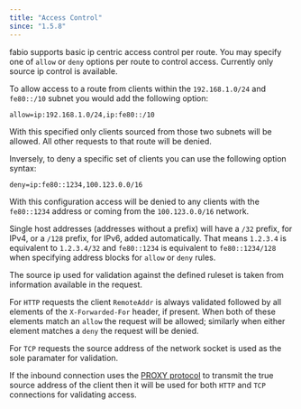 ```yaml
---
title: "Access Control"
since: "1.5.8"
---
```


fabio supports basic ip centric access control per route.  You may
specify one of `allow` or `deny` options per route to control access.
Currently only source ip control is available.

<!--more-->

To allow access to a route from clients within the `192.168.1.0/24`
and `fe80::/10` subnet you would add the following option:

```
allow=ip:192.168.1.0/24,ip:fe80::/10
```

With this specified only clients sourced from those two subnets will
be allowed.  All other requests to that route will be denied.


Inversely, to deny a specific set of clients you can use the
following option syntax:

```
deny=ip:fe80::1234,100.123.0.0/16
```

With this configuration access will be denied to any clients with
the `fe80::1234` address or coming from the `100.123.0.0/16` network.

Single host addresses (addresses without a prefix) will have a
`/32` prefix, for IPv4, or a `/128` prefix, for IPv6, added automatically.
That means `1.2.3.4` is equivalent to `1.2.3.4/32` and `fe80::1234`
is equivalent to `fe80::1234/128` when specifying
address blocks for `allow` or `deny` rules.

The source ip used for validation against the defined ruleset is
taken from information available in the request.

For `HTTP` requests the client `RemoteAddr` is always validated
followed by all elements of the `X-Forwarded-For` header, if
present.  When both of these elements match an `allow` the request
will be allowed; similarly when either element matches a `deny` the
request will be denied.

For `TCP` requests the source address of the network socket
is used as the sole paramater for validation.

If the inbound connection uses the [PROXY protocol](https://www.haproxy.org/download/1.8/doc/proxy-protocol.txt)
to transmit the true source address of the client then it will
be used for both `HTTP` and `TCP` connections for validating access.

